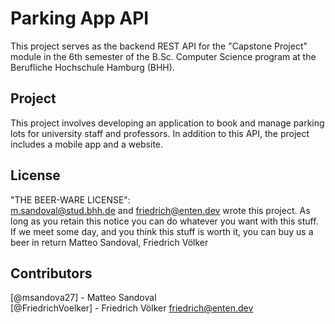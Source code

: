 # Parking App API

This project serves as the backend REST API for the "Capstone Project" module in the 6th semester of the B.Sc. Computer Science program at the Berufliche Hochschule Hamburg (BHH). 

## Project
This project involves developing an application to book and manage parking lots for university staff and professors. In addition to this API, the project includes a mobile app and a website.
    

## License

"THE BEER-WARE LICENSE":  
<m.sandoval@stud.bhh.de> and <friedrich@enten.dev> wrote this project. As long as you retain this notice you
can do whatever you want with this stuff. If we meet some day, and you think
this stuff is worth it, you can buy us a beer in return Matteo Sandoval, Friedrich Völker

## Contributors
[@msandova27] - Matteo Sandoval   
[@FriedrichVoelker] - Friedrich Völker <friedrich@enten.dev>
